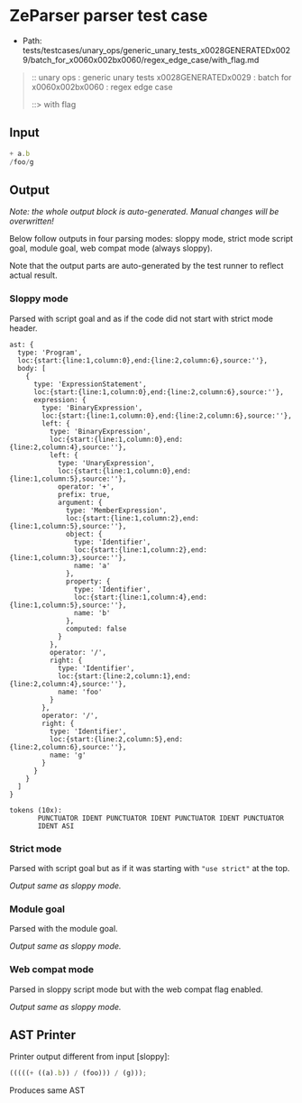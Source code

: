 # ZeParser parser test case

- Path: tests/testcases/unary_ops/generic_unary_tests_x0028GENERATEDx0029/batch_for_x0060x002bx0060/regex_edge_case/with_flag.md

> :: unary ops : generic unary tests x0028GENERATEDx0029 : batch for x0060x002bx0060 : regex edge case
>
> ::> with flag

## Input

`````js
+ a.b
/foo/g
`````

## Output

_Note: the whole output block is auto-generated. Manual changes will be overwritten!_

Below follow outputs in four parsing modes: sloppy mode, strict mode script goal, module goal, web compat mode (always sloppy).

Note that the output parts are auto-generated by the test runner to reflect actual result.

### Sloppy mode

Parsed with script goal and as if the code did not start with strict mode header.

`````
ast: {
  type: 'Program',
  loc:{start:{line:1,column:0},end:{line:2,column:6},source:''},
  body: [
    {
      type: 'ExpressionStatement',
      loc:{start:{line:1,column:0},end:{line:2,column:6},source:''},
      expression: {
        type: 'BinaryExpression',
        loc:{start:{line:1,column:0},end:{line:2,column:6},source:''},
        left: {
          type: 'BinaryExpression',
          loc:{start:{line:1,column:0},end:{line:2,column:4},source:''},
          left: {
            type: 'UnaryExpression',
            loc:{start:{line:1,column:0},end:{line:1,column:5},source:''},
            operator: '+',
            prefix: true,
            argument: {
              type: 'MemberExpression',
              loc:{start:{line:1,column:2},end:{line:1,column:5},source:''},
              object: {
                type: 'Identifier',
                loc:{start:{line:1,column:2},end:{line:1,column:3},source:''},
                name: 'a'
              },
              property: {
                type: 'Identifier',
                loc:{start:{line:1,column:4},end:{line:1,column:5},source:''},
                name: 'b'
              },
              computed: false
            }
          },
          operator: '/',
          right: {
            type: 'Identifier',
            loc:{start:{line:2,column:1},end:{line:2,column:4},source:''},
            name: 'foo'
          }
        },
        operator: '/',
        right: {
          type: 'Identifier',
          loc:{start:{line:2,column:5},end:{line:2,column:6},source:''},
          name: 'g'
        }
      }
    }
  ]
}

tokens (10x):
       PUNCTUATOR IDENT PUNCTUATOR IDENT PUNCTUATOR IDENT PUNCTUATOR
       IDENT ASI
`````

### Strict mode

Parsed with script goal but as if it was starting with `"use strict"` at the top.

_Output same as sloppy mode._

### Module goal

Parsed with the module goal.

_Output same as sloppy mode._

### Web compat mode

Parsed in sloppy script mode but with the web compat flag enabled.

_Output same as sloppy mode._

## AST Printer

Printer output different from input [sloppy]:

````js
(((((+ ((a).b)) / (foo))) / (g)));
````

Produces same AST
